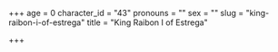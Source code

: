 +++
age = 0
character_id = "43"
pronouns = ""
sex = ""
slug = "king-raibon-i-of-estrega"
title = "King Raibon I of Estrega"

+++


